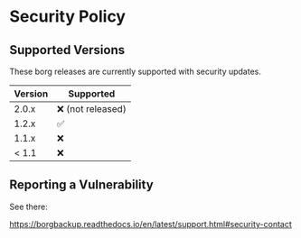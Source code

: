 # Security Policy

## Supported Versions

These borg releases are currently supported with security updates.

| Version | Supported          |
|---------|--------------------|
| 2.0.x   | :x: (not released) |
| 1.2.x   | :white_check_mark: |
| 1.1.x   | :x:                |
| < 1.1   | :x:                |

## Reporting a Vulnerability

See there:

https://borgbackup.readthedocs.io/en/latest/support.html#security-contact
